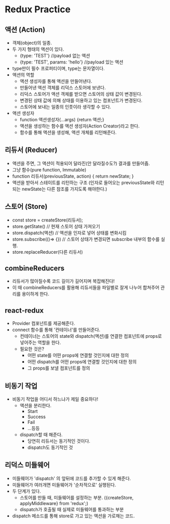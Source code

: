 # Redux Practice

## 액션 (Action)

- 객체(object)의 일종.
- 두 가지 형태의 액션이 있다.
  - {type: 'TEST'} //payload 없는 액션
  - {type: 'TEST', params: 'hello'} //payload 있는 액션
- type만이 필수 프로퍼티이며, type는 문자열이다.
- 액션의 역할
  - 액션 생성자를 통해 액션을 만들어낸다.
  - 만들어낸 액션 객체를 리덕스 스토어에 보낸다.
  - 리덕스 스토어가 액션 객체를 받으면 스토어의 상태 값이 변경된다.
  - 변경된 상태 값에 의해 상태를 이용하고 있는 컴포넌트가 변경된다.
  - 스토어에 보내는 일종의 인풋이라 생각할 수 있다.
- 액션 생성자
  - function 액션생성자(...args) {return 액션;}
  - 액션을 생성하는 함수를 액션 생성자(Action Creator)라고 한다.
  - 함수를 통해 액션을 생성해, 액션 개체를 리턴해준다.

## 리듀서 (Reducer)

- 액션을 주면, 그 액션이 적용되어 달라진(안 달라질수도?) 결과를 만들어줌.
- 그냥 함수(pure function, Immutable)
- function 리듀서(previousState, action) {
  return newState;
  }
- 액션을 받아서 스테이트를 리턴하는 구조 (인자로 들어오는 previousState와 리턴되는 newState는 다른 참조를 가지도록 해야한다.)

## 스토어 (Store)

- const store = createStore(리듀서);
- store.getState() // 현재 스토어 상태 가져오기
- store.dispatch(액션) // 액션을 인자로 넣어 상태를 변화시킴
- store.subscribe(()=> {}) // 스토어 상태가 변경되면 subscribe 내부의 함수를 실행.
- store.replaceReducer(다른 리듀서)

## combineReducers

- 리듀서가 많아질수록 코드 길이가 길어지며 복잡해진다!
- 이 때 combineReducers를 활용해 리듀서들을 파일별로 잘게 나누어 합쳐주어 관리를 용이하게 한다.

## react-redux

- Provider 컴포넌트를 제공해준다.
- connect 함수를 통해 '컨테이너'를 만들어준다.
  - 컨테이너는 스토어의 state와 dispatch(액션)를 연결한 컴포넌트에 props로 넣어주는 역할을 한다.
  - 필요한 것은?
    - 어떤 state를 어떤 props에 연결할 것인지에 대한 정의
    - 어떤 dispatch를 어떤 props에 연결할 것인지에 대한 정의
    - 그 props를 보낼 컴포넌트를 정의

## 비동기 작업

- 비동기 작업을 어디서 하느냐가 제일 중요하다!
  - 액션을 분리한다.
    - Start
    - Success
    - Fail
    - ...등등
  - dispatch할 때 해준다.
    - 당연히 리듀서는 동기적인 것이다.
    - dispatch도 동기적인 것

## 리덕스 미들웨어

- 미들웨어가 'dispatch' 의 앞뒤에 코드를 추가할 수 있게 해준다.
- 미들웨어가 여러개면 미들웨어가 '순차적으로' 실행된다.
- 두 단계가 있다.
  - 스토어를 만들 때, 미들웨어를 설정하는 부분. ({createStore, applyMiddleware} from 'redux';)
  - dispatch가 호출될 때 실제로 미들웨어를 통과하는 부분
- dispatch 메소드를 통해 store로 가고 있는 액션을 가로채는 코드.
